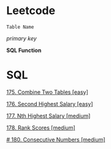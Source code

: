 # Leetcode

`Table Name`

*primary key*

**SQL Function**

# SQL

[175. Combine Two Tables [easy]](https://github.com/AlexaWu/Leetcode/blob/main/SQL.md#175-combine-two-tables-easy)

[176. Second Highest Salary [easy]](https://github.com/AlexaWu/Leetcode/blob/main/SQL.md#176-second-highest-salary-easy)

[177. Nth Highest Salary [medium]](https://github.com/AlexaWu/Leetcode/blob/main/SQL.md#177-nth-highest-salary-medium)

[178. Rank Scores [medium]](https://github.com/AlexaWu/Leetcode/blob/main/SQL.md#178-rank-scores-medium)

[# 180. Consecutive Numbers [medium]](https://github.com/AlexaWu/Leetcode/blob/main/SQL.md#180-consecutive-numbers-medium)

